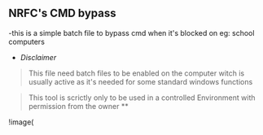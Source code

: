 <h2><strong>NRFC's CMD bypass </strong></h2

>-this is a simple batch file to bypass cmd
  when it's blocked on eg: school computers 

- *Disclaimer*

>    This file need batch files to be enabled on the computer 
     witch is usually active as it's needed for some standard 
     windows functions 

>    This tool is scrictly only to be used in a controlled 
     Environment with permission from the owner **

!image(
